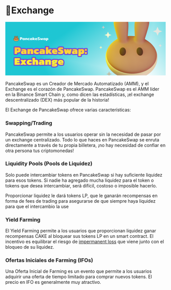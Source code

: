 # 🔄Exchange

![](../../.gitbook/assets/exchange.png)

PancakeSwap es un Creador de Mercado Automatizado (AMM), y el  Exchange es el corazón de PancakeSwap. PancakeSwap es el AMM líder en la Binance Smart Chain  y, como dicen las estadísticas, ¡el exchange descentralizado (DEX) más popular de la historia!

El Exchange de PancakeSwap ofrece varias características:

### Swapping/Trading <a href="#swapping-trading" id="swapping-trading"></a>

PancakeSwap permite a los usuarios operar sin la necesidad de pasar por un exchange centralizado. Todo lo que haces en PancakeSwap se enruta directamente a través de tu propia billetera, ¡no hay necesidad de confiar en otra persona tus criptomonedas!

### Liquidity Pools (Pools de Liquidez) <a href="#liquidity-pools" id="liquidity-pools"></a>

Solo puede intercambiar tokens en PancakeSwap si hay suficiente liquidez para esos tokens. Si nadie ha agregado mucha liquidez para el token o tokens que desea intercambiar, será difícil, costoso o imposible hacerlo.

Proporcionar liquidez le dará tokens LP, que le ganarán recompensas en forma de fees de trading para asegurarse de que siempre haya liquidez para que el intercambio la use

### Yield Farming <a href="#yield-farming" id="yield-farming"></a>

El Yield Farming permite a los usuarios que proporcionan liquidez ganar recompensas CAKE al bloquear sus tokens LP en un smart contract. El incentivo es equilibrar el riesgo de [impermanent loss](https://academy.binance.com/en/articles/impermanent-loss-explained) que viene junto con el bloqueo de su liquidez.

### Ofertas Iniciales de Farming (IFOs) <a href="#initial-farm-offerings-ifos" id="initial-farm-offerings-ifos"></a>

Una Oferta Inicial de Farming es un evento que permite a los usuarios adquirir una oferta de tiempo limitado para comprar nuevos tokens. El precio en IFO es generalmente muy atractivo.

